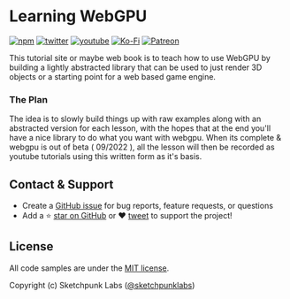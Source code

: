 # Learning WebGPU
[![npm](https://img.shields.io/badge/Github-donate-blue?style=flat-square&logo=github)](https://github.com/sponsors/sketchpunklabs)
[![twitter](https://img.shields.io/badge/Twitter-profile-blue?style=flat-square&logo=twitter)](https://twitter.com/SketchpunkLabs)
[![youtube](https://img.shields.io/badge/Youtube-subscribe-red?style=flat-square&logo=youtube)](https://youtube.com/c/sketchpunklabs)
[![Ko-Fi](https://img.shields.io/badge/Ko_Fi-donate-orange?style=flat-square&logo=youtube)](https://ko-fi.com/sketchpunk)
[![Patreon](https://img.shields.io/badge/Patreon-donate-red?style=flat-square&logo=patreon)](https://www.patreon.com/sketchpunk)


This tutorial site or maybe web book is to teach how to use WebGPU by building a lightly abstracted library that can be used to just render 3D objects or a starting point for a web based game engine.

### The Plan
The idea is to slowly build things up with raw examples along with an abstracted version for each lesson, with the hopes that at the end you'll have a nice library to do what you want with webgpu. When its complete & webgpu is out of beta ( 09/2022 ), all the lesson will then be recorded as youtube tutorials using this written form as it's basis.

## Contact & Support

- Create a [GitHub issue](https://github.com/sketchpunklabs/learn_webgpu/issues) for bug reports, feature requests, or questions
- Add a ⭐️ [star on GitHub](https://github.com/sketchpunklabs/learn_webgpu) or ❤️ [tweet](https://twitter.com/intent/tweet?url=https%3A%2F%2Fgithub.com%2Fsketchpunklabs%2Flearn_webgpu&hashtags=webgpu,javascript) to support the project!

## License

All code samples are under the [MIT license](https://github.com/sketchpunklabs/learn_webgpu/LICENSE).

Copyright (c) Sketchpunk Labs ([@sketchpunklabs](https://twitter.com/sketchpunklabs))